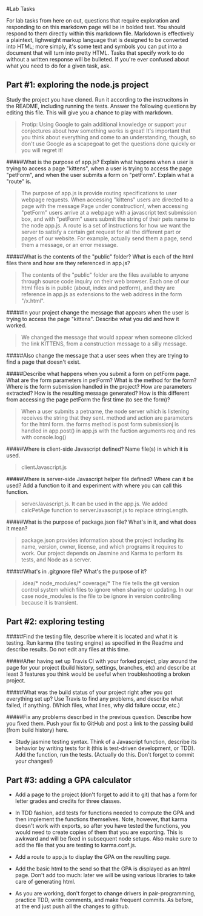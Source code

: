 #Lab Tasks

For lab tasks from here on out, questions that require exploration and responding to on this markdown page will be in bolded text. You should respond to them directly within this markdown file. Markdown is effectively a plaintext, lighweight markup language that is designed to be converted into HTML; more simply, it's some text and symbols you can put into a document that will turn into pretty HTML.
Tasks that specify work to do without a written response will be bulleted.
If you're ever confused about what you need to do for a given task, ask.

## Part #1: exploring the node.js project
Study the project you have cloned. Run it according to the instrucitons in the README, including running the tests. Answer the following questions by editing this file.  This will give you a chance to play with markdown.

> Protip: Using Google to gain additional knowledge or support your conjectures about how something works is great! It's important that you think about everything and come to an understanding, though, so don't use Google as a scapegoat to get the questions done quickly or you will regret it!

#####What is the purpose of app.js? Explain what happens when a user is trying to access a page "kittens", when a user is trying to access the page "petForm", and when the user submits a form on "petForm". Explain what a "route" is.

> The purpose of app.js is provide routing specifications to user webpage requests. When accessing "kittens" users are directed to a page with the message Page under construction!, when accessing "petForm" users arrive at a webpage with a javascript text submission box, and with "petForm" users submit the string of their pets name to the node app.js. A route is a set of instructions for how we want the server to satisfy a certain get request for all the different part or pages of our website. For example, actually send them a page, send them a message, or an error message.

#####What is the contents of the "public" folder? What is each of the html files there and how are they referenced in app.js?

> The contents of the "public" folder are the files available to anyone through source code inquiry on their web browser. Each one of our html files is in public (about, index and petform), and they are reference in app.js as extensions to the web address in the form "/x.html".

#####In your project change the message that appears when the user is trying to access the page "kittens". Describe what you did and how it worked.

> We changed the message that would appear when someone clicked the link KITTENS, from a construction message to a silly message.

#####Also change the message that a user sees when they are trying to find a page that doesn't exist.

#####Describe what happens when you submit a form on petForm page. What are the form parameters in petForm? What is the method for the form? Where is the form submission handled in the project? How are parameters extracted? How is the resulting message generated? How is this different from accessing the page petForm the first time (to see the form)?

> When a user submits a petname, the node server which is listening receives the string that they sent. 
>method and action are parameters for the html form.
>the forms method is post
>form submissionj is handled in app.post() in app.js
>with the fuction arguments req and res
>with console.log()
>


#####Where is client-side Javascript defined? Name file(s) in which it is used.

> clientJavascript.js

#####Where is server-side Javascript helper file defined? Where can it be used? Add a function to it and experiment with where you can call this function.
> serverJavascript.js. It can be used in the app.js. We added calcPetAge function to serverJavascript.js to replace stringLength.

#####What is the purpose of package.json file? What's in it, and what does it mean?
>package.json provides information about the project including its name, version, owner, license, and which programs it requires to work. Our project depends on Jasmine and Karma to perform its tests, and Node as a server.

#####What's in .gitgnore file? What's the purpose of it?
>.idea/*
node_modules/*
coverage/*
 The file tells the git version control system which files to ignore when sharing or updating. In our case node_modules is the file to be ignore in version controlling because it is transient. 

## Part #2: exploring testing

#####Find the testing file, describe where it is located and what it is testing. Run karma (the testing engine) as specified in the Readme and describe results. Do not edit any files at this time.

#####After having set up Travis CI with your forked project, play around the page for your project (build history, settings, branches, etc) and describe at least 3 features you think would be useful when troubleshooting a broken project.

#####What was the build status of your project right after you got everything set up? Use Travis to find any problems, and describe what failed, if anything. (Which files, what lines, why did failure occur, etc.)

#####Fix any problems described in the previous question. Describe how you fixed them. Push your fix to GitHub and post a link to the passing build (from build history) here.

- Study jasmine testing syntax. Think of a Javascript function, describe its behavior by writing tests for it (this is test-driven development, or TDD). Add the function, run the tests. (Actually do this. Don't forget to commit your changes!)

## Part #3: adding a GPA calculator

- Add a page to the project (don't forget to add it to git) that has a form for letter grades and credits for three classes.

- In TDD fashion, add tests for functions needed to compute the GPA and then implement the functions themselves. Note, however, that karma doesn't work with exports, so after you have tested the functions, you would need to create copies of them that you are exporting. This is awkward and will be fixed in subsequent node setups. Also make sure to add the file that you are testing to karma.conf.js.

- Add a route to app.js to display the GPA on the resulting page.

- Add the basic html to the send so that the GPA is displayed as an html page. Don't add too much: later we will be using various libraries to take care of generating html.

- As you are working, don't forget to change drivers in pair-programming, practice TDD, write comments, and make frequent commits. As before, at the end just push all the changes to github.

